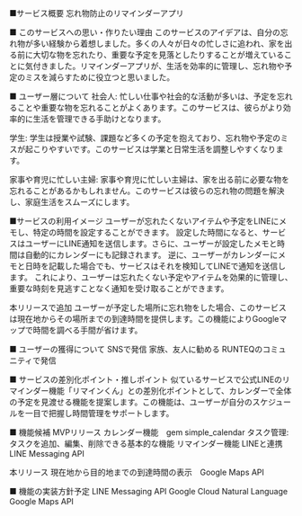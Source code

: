 ■サービス概要
忘れ物防止のリマインダーアプリ

■ このサービスへの思い・作りたい理由
このサービスのアイデアは、自分の忘れ物が多い経験から着想しました。多くの人々が日々の忙しさに追われ、家を出る前に大切な物を忘れたり、重要な予定を見落としたりすることが増えていることに気付きました。リマインダーアプリが、生活を効率的に管理し、忘れ物や予定のミスを減らすために役立つと思いました。

■ ユーザー層について
社会人:
忙しい仕事や社会的な活動が多いは、予定を忘れることや重要な物を忘れることがよくあります。このサービスは、彼らがより効率的に生活を管理できる手助けとなります。

学生:
学生は授業や試験、課題など多くの予定を抱えており、忘れ物や予定のミスが起こりやすいです。このサービスは学業と日常生活を調整しやすくなります。

家事や育児に忙しい主婦:
家事や育児に忙しい主婦は、家を出る前に必要な物を忘れることがあるかもしれません。このサービスは彼らの忘れ物の問題を解決し、家庭生活をスムーズにします。

■サービスの利用イメージ
ユーザーが忘れたくないアイテムや予定をLINEにメモし、特定の時間を設定することができます。
設定した時間になると、サービスはユーザーにLINE通知を送信します。さらに、ユーザーが設定したメモと時間は自動的にカレンダーにも記録されます。
逆に、ユーザーがカレンダーにメモと日時を記載した場合でも、サービスはそれを検知してLINEで通知を送信します。
これにより、ユーザーは忘れたくない予定やアイテムを効果的に管理し、重要な時刻を見逃すことなく通知を受け取ることができます。

本リリースで追加
ユーザーが予定した場所に忘れ物をした場合、このサービスは現在地からその場所までの到達時間を提供します。この機能によりGoogleマップで時間を調べる手間が省けます。

■ ユーザーの獲得について
SNSで発信
家族、友人に勧める
RUNTEQのコミュニティで発信

■ サービスの差別化ポイント・推しポイント
似ているサービスで公式LINEのリマインダー機能「リマインくん」との差別化ポイントとして、カレンダーで全体の予定を見渡せる機能を提案します。この機能は、ユーザーが自分のスケジュールを一目で把握し時間管理をサポートします。

■ 機能候補
MVPリリース
カレンダー機能　gem simple_calendar
タスク管理: タスクを追加、編集、削除できる基本的な機能
リマインダー機能
LINEと連携　LINE Messaging API

本リリース
現在地から目的地までの到達時間の表示　Google Maps API

■ 機能の実装方針予定
LINE Messaging API
Google Cloud Natural Language
Google Maps API